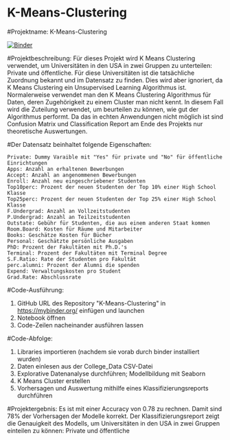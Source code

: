 # K-Means-Clustering

#Projektname: K-Means-Clustering

[![Binder](https://mybinder.org/badge_logo.svg)](https://mybinder.org/v2/gh/Lara-167/K-Means-Clustering/HEAD)

#Projektbeschreibung: Für dieses Projekt wird K Means Clustering verwendet, um Universitäten in den USA in zwei Gruppen zu unterteilen: Private und öffentliche.
Für diese Universitäten ist die tatsächliche Zuordnung bekannt und im Datensatz zu finden. Dies wird aber ignoriert, da K Means Clustering ein Unsupervised Learning Algorithmus ist. Normalerweise verwendet man den K Means Clustering Algorithmus für Daten, deren Zugehörigkeit zu einem Cluster man nicht kennt. In diesem Fall wird die Zuteilung verwendet, um beurteilen zu können, wie gut der Algorithmus performt. Da das in echten Anwendungen nicht möglich ist sind Confusion Matrix und Classification Report am Ende des Projekts nur theoretische Auswertungen.

#Der Datensatz beinhaltet folgende Eigenschaften:

    Private: Dummy Varaible mit "Yes" für private und "No" für öffentliche Einrichtungen
    Apps: Anzahl an erhaltenen Bewerbungen
    Accept: Anzahl an angenommenen Bewerbungen
    Enroll: Anzahl neu eingeschriebener Studenten
    Top10perc: Prozent der neuen Studenten der Top 10% einer High School Klasse
    Top25perc: Prozent der neuen Studenten der Top 25% einer High School Klasse
    F.Undergrad: Anzahl an Vollzeitstudenten
    P.Undergrad: Anzahl an Teilzeitstudenten
    Outstate: Gebühr für Studenten, die aus einem anderen Staat kommen
    Room.Board: Kosten für Räume und Mitarbeiter
    Books: Geschätze Kosten für Bücher
    Personal: Geschätzte persönliche Ausgaben
    PhD: Prozent der Fakultäten mit Ph.D.'s
    Terminal: Prozent der Fakultäten mit Terminal Degree
    S.F.Ratio: Rate der Studenten pro Fakultät
    perc.alumni: Prozent der Alumni die spenden
    Expend: Verwaltungskosten pro Student
    Grad.Rate: Abschlussrate

#Code-Ausführung: 
1. GitHub URL des Repository "K-Means-Clustering" in https://mybinder.org/ einfügen und launchen 
2. Notebook öffnen 
3. Code-Zeilen nacheinander ausführen lassen 

#Code-Abfolge: 
1. Libraries importieren (nachdem sie vorab durch binder installiert wurden)
2. Daten einlesen aus der College_Data CSV-Datei
3. Explorative Datenanalyse durchführen; Modellbildung mit Seaborn
4. K Means Cluster erstellen
5. Vorhersagen und Auswertung mithilfe eines Klassifizierungsreports durchführen

#Projektergebnis: 
Es ist mit einer Accuracy von 0.78 zu rechnen. Damit sind 78% der Vorhersagen der Modelle korrekt. Der Klassifizierungsreport zeigt die Genauigkeit des Modells, um Universitäten in den USA in zwei Gruppen einteilen zu können: Private und öffentliche
